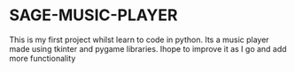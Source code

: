 # SAGE-MUSIC-PLAYER
This is my first project whilst learn to code in python. Its a music player made using tkinter and pygame libraries.
Ihope to improve it as I go and add more functionality
